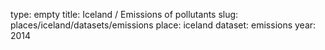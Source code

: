 type: empty
title: Iceland / Emissions of pollutants
slug: places/iceland/datasets/emissions
place: iceland
dataset: emissions
year: 2014
